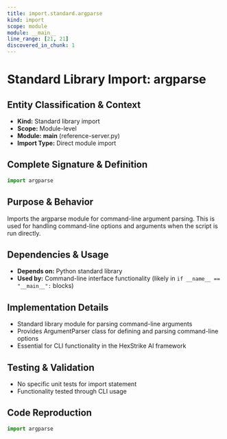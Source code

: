 ```yaml
---
title: import.standard.argparse
kind: import
scope: module
module: __main__
line_range: [21, 21]
discovered_in_chunk: 1
---
```


# Standard Library Import: argparse

## Entity Classification & Context
- **Kind:** Standard library import
- **Scope:** Module-level
- **Module:** __main__ (reference-server.py)
- **Import Type:** Direct module import

## Complete Signature & Definition
```python
import argparse
```

## Purpose & Behavior
Imports the argparse module for command-line argument parsing. This is used for handling command-line options and arguments when the script is run directly.

## Dependencies & Usage
- **Depends on:** Python standard library
- **Used by:** Command-line interface functionality (likely in `if __name__ == "__main__":` blocks)

## Implementation Details
- Standard library module for parsing command-line arguments
- Provides ArgumentParser class for defining and parsing command-line options
- Essential for CLI functionality in the HexStrike AI framework

## Testing & Validation
- No specific unit tests for import statement
- Functionality tested through CLI usage

## Code Reproduction
```python
import argparse
```
